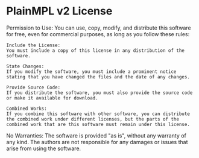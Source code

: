 # PlainMPL v2 License

Permission to Use:
You can use, copy, modify, and distribute this software for free, even for commercial purposes, as long as you follow these rules:

    Include the License:
    You must include a copy of this license in any distribution of the software.

    State Changes:
    If you modify the software, you must include a prominent notice stating that you have changed the files and the date of any changes.

    Provide Source Code:
    If you distribute the software, you must also provide the source code or make it available for download.

    Combined Works:
    If you combine this software with other software, you can distribute the combined work under different licenses, but the parts of the combined work that are this software must remain under this license.

No Warranties:
The software is provided "as is", without any warranty of any kind. The authors are not responsible for any damages or issues that arise from using the software.